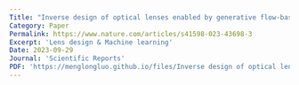 ```yaml
---
Title: "Inverse design of optical lenses enabled by generative flow-based invertible neural networks"
Category: Paper
Permalink: https://www.nature.com/articles/s41598-023-43698-3
Excerpt: 'Lens design & Machine learning'
Date: 2023-09-29
Journal: 'Scientific Reports'
PDF: 'https://menglongluo.github.io/files/Inverse design of optical lenses enabled by generative flow-based invertible neural networks.pdf'
---
```


